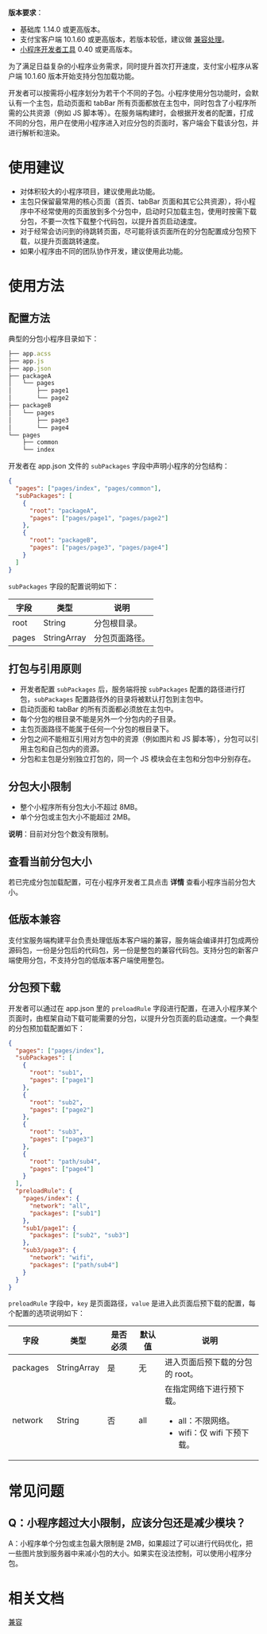 **版本要求**：

- 基础库 1.14.0 或更高版本。
- 支付宝客户端 10.1.60 或更高版本，若版本较低，建议做 [兼容处理](https://opendocs.alipay.com/mini/framework/compatibility)。
- [小程序开发者工具](https://opendocs.alipay.com/mini/ide/overview) 0.40 或更高版本。

为了满足日益复杂的小程序业务需求，同时提升首次打开速度，支付宝小程序从客户端 10.1.60 版本开始支持分包加载功能。

开发者可以按需将小程序划分为若干个不同的子包。小程序使用分包功能时，会默认有一个主包，启动页面和 tabBar 所有页面都放在主包中，同时包含了小程序所需的公共资源（例如 JS 脚本等）。在服务端构建时，会根据开发者的配置，打成不同的分包，用户在使用小程序进入对应分包的页面时，客户端会下载该分包，并进行解析和渲染。

# 使用建议

- 对体积较大的小程序项目，建议使用此功能。
- 主包只保留最常用的核心页面（首页、tabBar 页面和其它公共资源），将小程序中不经常使用的页面放到多个分包中，启动时只加载主包，使用时按需下载分包，不要一次性下载整个代码包，以提升首页启动速度。
- 对于经常会访问到的待跳转页面，尽可能将该页面所在的分包配置成分包预下载，以提升页面跳转速度。
- 如果小程序由不同的团队协作开发，建议使用此功能。

# 使用方法

## 配置方法

典型的分包小程序目录如下：

```javascript
├── app.acss
├── app.js
├── app.json
├── packageA
│   └── pages
│       ├── page1
│       └── page2
├── packageB
│   └── pages
│       ├── page3
│       └── page4
└── pages
    ├── common
    └── index
```

开发者在 app.json 文件的 `subPackages` 字段中声明小程序的分包结构：

```json
{
  "pages": ["pages/index", "pages/common"],
  "subPackages": [
    {
      "root": "packageA",
      "pages": ["pages/page1", "pages/page2"]
    },
    {
      "root": "packageB",
      "pages": ["pages/page3", "pages/page4"]
    }
  ]
}
```

`subPackages` 字段的配置说明如下：

| **字段** | **类型**    | **说明**       |
| -------- | ----------- | -------------- |
| root     | String      | 分包根目录。   |
| pages    | StringArray | 分包页面路径。 |

## 打包与引用原则

- 开发者配置 `subPackages` 后，服务端将按 `subPackages` 配置的路径进行打包，`subPackages` 配置路径外的目录将被默认打包到主包中。
- 启动页面和 tabBar 的所有页面都必须放在主包中。
- 每个分包的根目录不能是另外一个分包内的子目录。
- 主包页面路径不能属于任何一个分包的根目录下。
- 分包之间不能相互引用对方包中的资源（例如图片和 JS 脚本等），分包可以引用主包和自己包内的资源。
- 分包和主包是分别独立打包的，同一个 JS 模块会在主包和分包中分别存在。

## 分包大小限制

- 整个小程序所有分包大小不超过 8MB。
- 单个分包或主包大小不能超过 2MB。

**说明**：目前对分包个数没有限制。

## 查看当前分包大小

若已完成分包加载配置，可在小程序开发者工具点击 **详情** 查看小程序当前分包大小。

## 低版本兼容

支付宝服务端构建平台负责处理低版本客户端的兼容，服务端会编译并打包成两份源码包，一份是分包后的代码包，另一份是整包的兼容代码包。支持分包的新客户端使用分包，不支持分包的低版本客户端使用整包。

## 分包预下载

开发者可以通过在 app.json 里的 `preloadRule` 字段进行配置，在进入小程序某个页面时，由框架自动下载可能需要的分包，以提升分包页面的启动速度。一个典型的分包预加载配置如下：

```json
{
  "pages": ["pages/index"],
  "subPackages": [
    {
      "root": "sub1",
      "pages": ["page1"]
    },
    {
      "root": "sub2",
      "pages": ["page2"]
    },
    {
      "root": "sub3",
      "pages": ["page3"]
    },
    {
      "root": "path/sub4",
      "pages": ["page4"]
    }
  ],
  "preloadRule": {
    "pages/index": {
      "network": "all",
      "packages": ["sub1"]
    },
    "sub1/page1": {
      "packages": ["sub2", "sub3"]
    },
    "sub3/page3": {
      "network": "wifi",
      "packages": ["path/sub4"]
    }
  }
}
```

`preloadRule` 字段中，`key` 是页面路径，`value` 是进入此页面后预下载的配置，每个配置的选项说明如下：

| **字段** | **类型** | **是否必须** | **默认值** | **说明** |
| --- | --- | --- | --- | --- |
| packages | StringArray | 是 | 无 | 进入页面后预下载的分包的 root。 |
| network | String | 否 | all | 在指定网络下进行预下载。<br /><ul><li>all：不限网络。</li><li>wifi：仅 wifi 下预下载。</li></ul> |

# 常见问题

## Q：小程序超过大小限制，应该分包还是减少模块？

A：小程序单个分包或主包最大限制是 2MB，如果超过了可以进行代码优化，把一些图片放到服务器中来减小包的大小。如果实在没法控制，可以使用小程序分包。

# 相关文档

[兼容](https://opendocs.alipay.com/mini/framework/compatibility)
